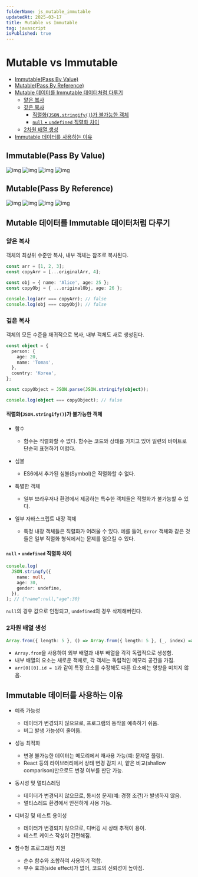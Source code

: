 ```yaml
---
folderName: js_mutable_immutable
updatedAt: 2025-03-17
title: Mutable vs Immutable
tag: javascript
isPublished: true
---
```


# Mutable vs Immutable

- [Immutable(Pass By Value)](#immutablepass-by-value)
- [Mutable(Pass By Reference)](#mutablepass-by-reference)
- [Mutable 데이터를 Immutable 데이터처럼 다루기](#mutable-데이터를-immutable-데이터처럼-다루기)
  - [얕은 복사](#얕은-복사)
  - [깊은 복사](#깊은-복사)
    - [직렬화(`JSON.stringify()`)가 불가능한 객체](#직렬화jsonstringify가-불가능한-객체)
    - [`null` • `undefined` 직렬화 차이](#null--undefined-직렬화-차이)
  - [2차원 배열 생성](#2차원-배열-생성)
- [Immutable 데이터를 사용하는 이유](#immutable-데이터를-사용하는-이유)

## Immutable(Pass By Value)

![img](images/pass_by_value_1.png)
![img](images/pass_by_value_2.png)
![img](images/pass_by_value_3.png)
![img](images/pass_by_value_4.png)

## Mutable(Pass By Reference)

![img](images/pass_by_reference_1.png)
![img](images/pass_by_reference_2.png)
![img](images/pass_by_reference_3.png)
![img](images/pass_by_reference_4.png)

## Mutable 데이터를 Immutable 데이터처럼 다루기

### 얕은 복사

객체의 최상위 수준만 복사, 내부 객체는 참조로 복사된다.

```ts
const arr = [1, 2, 3];
const copyArr = [...originalArr, 4];

const obj = { name: 'Alice', age: 25 };
const copyObj = { ...originalObj, age: 26 };

console.log(arr === copyArr); // false
console.log(obj === copyObj); // false
```

### 깊은 복사

객체의 모든 수준을 재귀적으로 복사, 내부 객체도 새로 생성된다.

```ts
const object = {
  person: {
    age: 20,
    name: 'Tomas',
  },
  country: 'Korea',
};

const copyObject = JSON.parse(JSON.stringify(object));

console.log(object === copyObject); // false
```

#### 직렬화(`JSON.stringify()`)가 불가능한 객체

- 함수

  - 함수는 직렬화할 수 없다. 함수는 코드와 상태를 가지고 있어 일련의 바이트로 단순히 표현하기 어렵다.

- 심볼

  - ES6에서 추가된 심볼(Symbol)은 직렬화할 수 없다.

- 특별한 객체

  - 일부 브라우저나 환경에서 제공하는 특수한 객체들은 직렬화가 불가능할 수 있다.

- 일부 자바스크립트 내장 객체

  - 특정 내장 객체들은 직렬화가 어려울 수 있다. 예를 들어, `Error` 객체와 같은 것들은 일부 직렬화 형식에서는 문제를 일으킬 수 있다.

#### `null` • `undefined` 직렬화 차이

```ts
console.log(
  JSON.stringfy({
    name: null,
    age: 30,
    gender: undefine,
  }),
); // {"name":null,"age":30}
```

`null`의 경우 값으로 인정되고, `undefined`의 경우 삭제해버린다.

### 2차원 배열 생성

```ts
Array.from({ length: 5 }, () => Array.from({ length: 5 }, (_, index) => ({ id: index })));
```

- `Array.from`을 사용하여 외부 배열과 내부 배열을 각각 독립적으로 생성함.
- 내부 배열의 요소는 새로운 객체로, 각 객체는 독립적인 메모리 공간을 가짐.
- `arr[0][0].id = 1`과 같이 특정 요소를 수정해도 다른 요소에는 영향을 미치지 않음.

## Immutable 데이터를 사용하는 이유

- 예측 가능성

  - 데이터가 변경되지 않으므로, 프로그램의 동작을 예측하기 쉬움.
  - 버그 발생 가능성이 줄어듦.

- 성능 최적화

  - 변경 불가능한 데이터는 메모리에서 재사용 가능(예: 문자열 풀링).
  - React 등의 라이브러리에서 상태 변경 감지 시, 얕은 비교(shallow comparison)만으로도 변경 여부를 판단 가능.

- 동시성 및 멀티스레딩

  - 데이터가 변경되지 않으므로, 동시성 문제(예: 경쟁 조건)가 발생하지 않음.
  - 멀티스레드 환경에서 안전하게 사용 가능.

- 디버깅 및 테스트 용이성

  - 데이터가 변경되지 않으므로, 디버깅 시 상태 추적이 용이.
  - 테스트 케이스 작성이 간편해짐.

- 함수형 프로그래밍 지원

  - 순수 함수와 조합하여 사용하기 적합.
  - 부수 효과(side effect)가 없어, 코드의 신뢰성이 높아짐.

